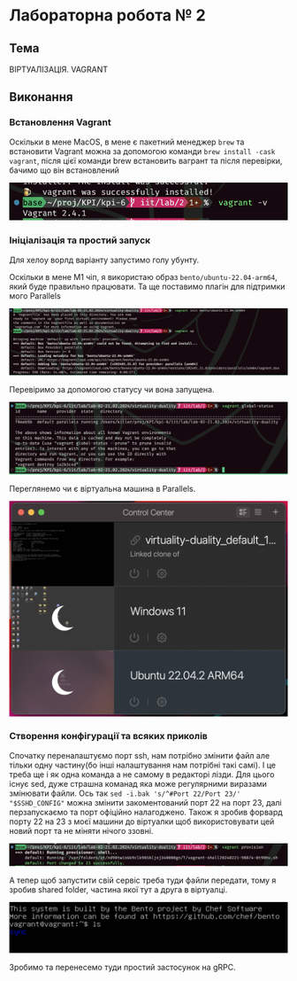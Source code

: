 # Лабораторна робота № 2

## Тема

ВІРТУАЛІЗАЦІЯ. VAGRANT

## Виконання

### Встановлення Vagrant

Оскільки в мене MacOS, в мене є пакетний менеджер `brew` та встановити Vagrant можна за допомогою команди `brew install -cask vagrant`, після цієї команди brew встановить вагрант та після перевірки, бачимо що він встановлений

![Рисунок 1 - Встановлений Vagrant](image.png)

### Ініціалізація та простий запуск

Для хелоу ворлд варіанту запустимо голу убунту.

Оскільки в мене M1 чіп, я використаю образ `bento/ubuntu-22.04-arm64`, який буде правильно працювати. Та ще поставимо плагін для підтримки мого Parallels

![Рисунок 2 - Піднята убунту](image-1.png)

Перевіримо за допомогою статусу чи вона запущена.

![Рисунок 3 - Перевірка за статусом](image-2.png)

Переглянемо чи є віртуальна машина в Parallels.

![Рисунок 4 - Віртуальна машина в Parallels](image-3.png)

### Створення конфігурації та всяких приколів

Спочатку переналаштуємо порт ssh, нам потрібно змінити файл але тільки одну частину(бо інші налаштування нам потрібні такі самі). І це треба ще і як одна команда а не самому в редакторі лізди. Для цього існує sed, дуже страшна команад яка може регулярними виразами змінювати файли. Ось так `sed -i.bak 's/^#Port 22/Port 23/' "$SSHD_CONFIG"` можна змінити закоментований порт 22 на порт 23, далі перзапускаємо та порт офіційно налагоджено. Також я зробив форвард порту 22 на 23 з моєї машини до віртуалки щоб використовувати цей новий порт та не міняти нічого ззовні.

![Рисунок 5 - Налагоджений порт ssh](image-4.png)

А тепер щоб запустити свій сервіс треба туди файли передати, тому я зробив shared folder, частина якої тут а друга в віртуалці.

![Рисунок 6 - Спільна директорія](image-5.png)

Зробимо та перенесемо туди простий застосунок на gRPC.